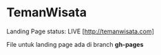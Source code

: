 # TemanWisata
Landing Page status: LIVE [http://temanwisata.com]

File untuk landing page ada di branch **gh-pages**
